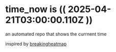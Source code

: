 # time_now is (( 2025-04-21T03:00:00.110Z ))

an automated repo that shows the currnent time

inspired by [breakingheatmap](https://github.com/breakingheatmap/breakingheatmap)
